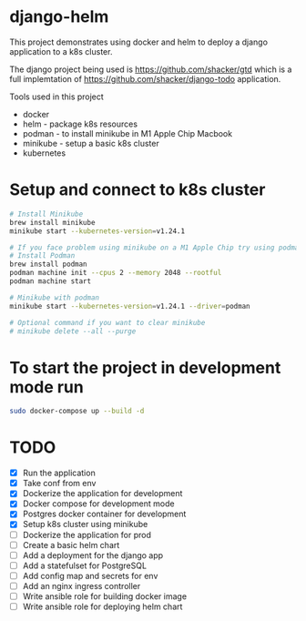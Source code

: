 # django-helm

This project demonstrates using docker and helm to deploy a django application to a k8s cluster.

The django project being used is https://github.com/shacker/gtd which is a full implemtation of https://github.com/shacker/django-todo application.

Tools used in this project
- docker
- helm - package k8s resources
- podman - to install minikube in M1 Apple Chip Macbook
- minikube - setup a basic k8s cluster
- kubernetes

# Setup and connect to k8s cluster
```bash
# Install Minikube
brew install minikube
minikube start --kubernetes-version=v1.24.1

# If you face problem using minikube on a M1 Apple Chip try using podman
# Install Podman
brew install podman
podman machine init --cpus 2 --memory 2048 --rootful
podman machine start

# Minikube with podman
minikube start --kubernetes-version=v1.24.1 --driver=podman

# Optional command if you want to clear minikube
# minikube delete --all --purge
```

# To start the project in development mode run
```bash
sudo docker-compose up --build -d
```

# TODO

- [x] Run the application
- [x] Take conf from env
- [x] Dockerize the application for development
- [x] Docker compose for development mode
- [x] Postgres docker container for development
- [x] Setup k8s cluster using minikube
- [ ] Dockerize the application for prod
- [ ] Create a basic helm chart
- [ ] Add a deployment for the django app
- [ ] Add a statefulset for PostgreSQL
- [ ] Add config map and secrets for env
- [ ] Add an nginx ingress controller
- [ ] Write ansible role for building docker image
- [ ] Write ansible role for deploying helm chart